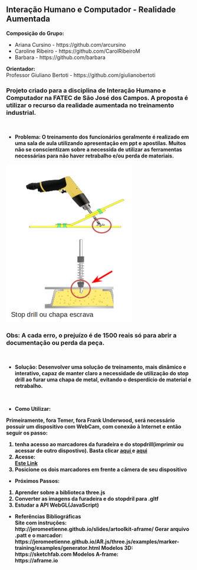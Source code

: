 <html>
      <head>
      

<h2> Interação Humano e Computador - Realidade Aumentada </h2>

<strong> Composição do Grupo: </strong>
<ul>
<li>Ariana Cursino - https://github.com/arcursino</li>
<li>Caroline Ribeiro - https://github.com/CarolRibeiroM</li>
<li>Barbara - https://github.com/barbara</li>
</ul> 
<strong> Orientador: </strong> <br>
Professor Giuliano Bertoti  - https://github.com/giulianobertoti <br>

<h3>Projeto criado para a disciplina de Interação Humano e Computador na FATEC de São José dos Campos.
A proposta é utilizar o recurso da realidade aumentada no treinamento industrial.<br></h3><br>

<ul>
	<li> <strong> Problema: <strong>
	O treinamento dos funcionários geralmente é realizado em uma sala de aula utilizando apresentação em ppt e apostilas.
	Muitos não se conscientizam sobre a necessida de utilizar as ferramentas necessárias para não haver retrabalho e/ou 	perda de materiais.
	</li> 	
</ul>
<p>
<img src="https://raw.githubusercontent.com/arcursino/IHC/master/figura1.png" alt="Figura 1 - Uso do Stop Drill" title="Figura 1 - Uso do Stop Drill" style="max-width:100%;">
	<h3>Obs: A cada erro, o prejuízo é de 1500 reais só para abrir a documentação ou perda da peça.</h3> <br>
</p>
	
<ul>		
	<li><strong> Solução: </strong>
	Desenvolver uma solução de treinamento, mais dinâmico e interativo, capaz de manter claro a necessidade de utilização 	do stop drill ao furar uma chapa de metal, evitando o desperdício de material e retrabalho.
	</li>
</ul>
<p>
<a target="_blank" rel="noopener noreferrer" href="/arcursino/IHC/blob/master/animacao.gif"><img src="/arcursino/IHC/blob/master/animacao.gif" alt="" style="max-width:100%;"></a>
</p>
<ul>
	<li> <strong>Como Utilizar: </strong>
	</li>
</ul>
Primeiramente, fora Temer, fora Frank Underwood, será necessário possuir um dispositivo com WebCam, com conexão à Internet e então seguir os passo:
<ol>
	<li> tenha acesso ao marcadores da furadeira e do stopdrill(imprimir ou acessar de outro dispostivo). Basta clicar
	<a href="https://github.com/arcursino/IHC/blob/master/pattern-%C3%ADndice.png"> aqui </a>
	e
	<a href="https://github.com/arcursino/IHC/blob/master/pattern-stopdrill.png"> aqui </a>
	</li>
	<li>Acesse: </li>
	<a href="https://codepen.io/CarolRibeiro/pen/GRKWopj" rel="nofollow">Este Link</a>
	<li> Posicione os dois marcadores em frente a câmera de seu dispositivo</li>
</ol>
<ul>
<li><strong>Próximos Passos:</strong></li>
</ul>
<ol>
	<li> Aprender sobre a biblioteca three.js</li>
	<li> Converter as imagens da furadeira e do stopdril para .gltf</li>
	<li> Estudar a API WebGL(JavaScript)</li>
</ol>
<ul> 
	<li> <strong>Referências Bibliográficas </strong></li>
Site com instruções:<br>
http://jeromeetienne.github.io/slides/artoolkit-aframe/
Gerar arquivo .patt e o marcador:<br>
https://jeromeetienne.github.io/AR.js/three.js/examples/marker-training/examples/generator.html
Modelos 3D: <br>
https://sketchfab.com
Modelos A-frame: <br>
https://aframe.io
</ul>
</head>
</html>
